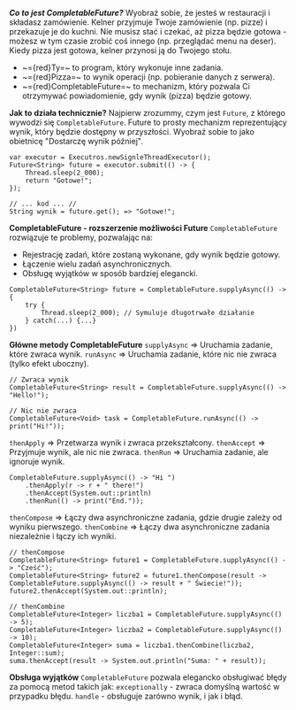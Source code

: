 ***Co to jest CompletableFuture?***
Wyobraź sobie, że jesteś w restauracji i składasz zamówienie. Kelner przyjmuje Twoje zamówienie (np. pizze) i przekazuje je do kuchni. Nie musisz stać i czekać, aż pizza będzie gotowa - możesz w tym czasie zrobić coś innego (np. przeglądać menu na deser). Kiedy pizza jest gotowa, kelner przynosi ją do Twojego stołu.
- ~={red}Ty=~ to program, który wykonuje inne zadania.
- ~={red}Pizza=~ to wynik operacji (np. pobieranie danych z serwera).
- ~={red}CompletableFuture=~ to mechanizm, który pozwala Ci otrzymywać powiadomienie, gdy wynik (pizza) będzie gotowy.

**Jak to działa technicznie?**
Najpierw zrozummy, czym jest `Future`, z którego wywodzi się `CompletableFuture`. Future to prosty mechanizm reprezentujący wynik, który będzie dostępny w przyszłości. Wyobraź sobie to jako obietnicę "Dostarczę wynik później".
```
var executor = Executros.newSignleThreadExecutor();
Future<String> future = executor.submit(() -> {
	Thread.sleep(2_000);
	return "Gotowe!";
});

// ... kod ... //
String wynik = future.get(); => "Gotowe!";
```

**CompletableFuture - rozszerzenie możliwości Future**
`CompletableFuture` rozwiązuje te problemy, pozwalając na:
- Rejestrację zadań, które zostaną wykonane, gdy wynik będzie gotowy.
- Łączenie wielu zadań asynchronicznych.
- Obsługę wyjątków w sposób bardziej elegancki.
```
CompletableFuture<String> future = CompletableFuture.supplyAsync(() -> {
	try {
		Thread.sleep(2_000); // Symuluje długotrwałe działanie
	} catch(...) {...}
})
```

**Główne metody CompletableFuture**
`supplyAsync` => Uruchamia zadanie, które zwraca wynik.
`runAsync` => Uruchamia zadanie, które nic nie zwraca (tylko efekt uboczny).
```
// Zwraca wynik
CompletableFuture<String> result = CompletableFuture.supplyAsync(() -> "Hello!");

// Nic nie zwraca
CompletableFuture<Void> task = CompletableFuture.runAsync(() -> print("Hi!"));
```

`thenApply` => Przetwarza wynik i zwraca przekształcony.
`thenAccept` => Przyjmuje wynik, ale nic nie zwraca.
`thenRun` => Uruchamia zadanie, ale ignoruje wynik.
```
CompletableFuture.supplyAsync(() -> "Hi ")
	.thenApply(r -> r + " there!")
	.thenAccept(System.out::println)
	.thenRun(() -> print("End."));
```

`thenCompose` => Łączy dwa asynchroniczne zadania, gdzie drugie zależy od wyniku pierwszego.
`thenCombine` => Łączy dwa asynchroniczne zadania niezależnie i łączy ich wyniki.
```
// thenCompose
CompletableFuture<String> future1 = CompletableFuture.supplyAsync(() -> "Cześć");
CompletableFuture<String> future2 = future1.thenCompose(result -> CompletableFuture.supplyAsync(() -> result + " Świecie!"));
future2.thenAccept(System.out::println);

// thenCombine
CompletableFuture<Integer> liczba1 = CompletableFuture.supplyAsync(() -> 5);
CompletableFuture<Integer> liczba2 = CompletableFuture.supplyAsync(() -> 10);
CompletableFuture<Integer> suma = liczba1.thenCombine(liczba2, Integer::sum);
suma.thenAccept(result -> System.out.println("Suma: " + result));
```

**Obsługa wyjątków**
`CompletableFuture` pozwala elegancko obsługiwać błędy za pomocą metod takich jak:
`exceptionally` - zwraca domyślną wartość w przypadku błędu.
`handle` - obsługuje zarówno wynik, i jak i błąd.
